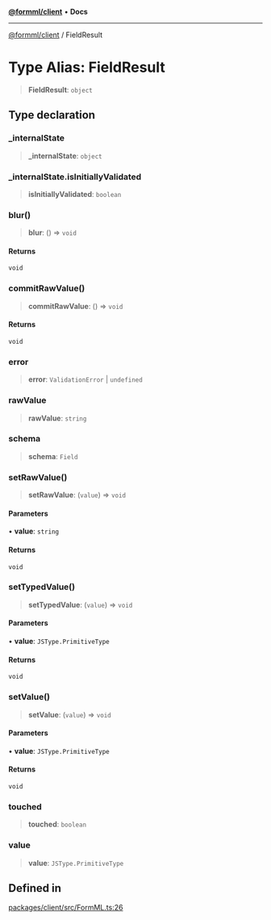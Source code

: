 [**@formml/client**](../README.md) • **Docs**

---

[@formml/client](../globals.md) / FieldResult

# Type Alias: FieldResult

> **FieldResult**: `object`

## Type declaration

### \_internalState

> **\_internalState**: `object`

### \_internalState.isInitiallyValidated

> **isInitiallyValidated**: `boolean`

### blur()

> **blur**: () => `void`

#### Returns

`void`

### commitRawValue()

> **commitRawValue**: () => `void`

#### Returns

`void`

### error

> **error**: `ValidationError` \| `undefined`

### rawValue

> **rawValue**: `string`

### schema

> **schema**: `Field`

### setRawValue()

> **setRawValue**: (`value`) => `void`

#### Parameters

• **value**: `string`

#### Returns

`void`

### setTypedValue()

> **setTypedValue**: (`value`) => `void`

#### Parameters

• **value**: `JSType.PrimitiveType`

#### Returns

`void`

### setValue()

> **setValue**: (`value`) => `void`

#### Parameters

• **value**: `JSType.PrimitiveType`

#### Returns

`void`

### touched

> **touched**: `boolean`

### value

> **value**: `JSType.PrimitiveType`

## Defined in

[packages/client/src/FormML.ts:26](https://github.com/formml/formml/blob/0935699dc984f24409f889758853e111ec082a60/packages/client/src/FormML.ts#L26)

